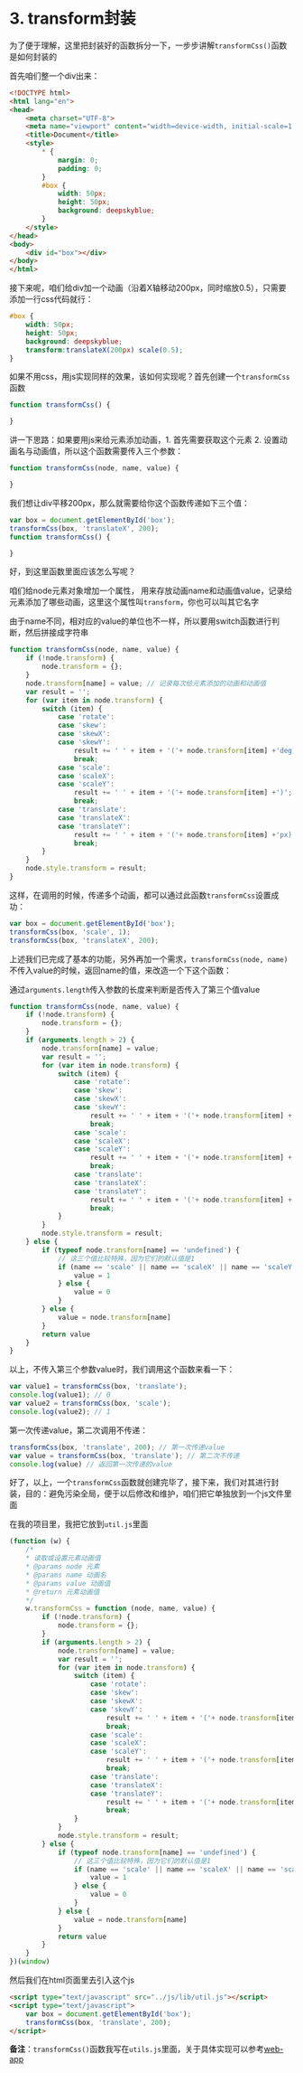 # 3. transform封装

为了便于理解，这里把封装好的函数拆分一下，一步步讲解`transformCss()`函数是如何封装的

首先咱们整一个div出来：

```html
<!DOCTYPE html>
<html lang="en">
<head>
    <meta charset="UTF-8">
    <meta name="viewport" content="width=device-width, initial-scale=1.0">
    <title>Document</title>
    <style>
        * {
            margin: 0;
            padding: 0;
        }
        #box {
            width: 50px;
            height: 50px;
            background: deepskyblue;
        }
    </style>
</head>
<body>
    <div id="box"></div>
</body>
</html>
```

接下来呢，咱们给div加一个动画（沿着X轴移动200px，同时缩放0.5），只需要添加一行css代码就行：

```css
#box {
    width: 50px;
    height: 50px;
    background: deepskyblue;
    transform:translateX(200px) scale(0.5);
}
```

如果不用css，用js实现同样的效果，该如何实现呢？首先创建一个`transformCss`函数

```js
function transformCss() {

}
```

讲一下思路：如果要用js来给元素添加动画，1. 首先需要获取这个元素 2. 设置动画名与动画值，所以这个函数需要传入三个参数：

```js
function transformCss(node, name, value) {

}
```

我们想让div平移200px，那么就需要给你这个函数传递如下三个值：

```js
var box = document.getElementById('box');
transformCss(box, 'translateX', 200);
function transformCss() {

}
```

好，到这里函数里面应该怎么写呢？

咱们给node元素对象增加一个属性， 用来存放动画name和动画值value，记录给元素添加了哪些动画，这里这个属性叫`transform`，你也可以叫其它名字

由于name不同，相对应的value的单位也不一样，所以要用switch函数进行判断，然后拼接成字符串

```js
function transformCss(node, name, value) {
    if (!node.transform) {
        node.transform = {};
    }
    node.transform[name] = value; // 记录每次给元素添加的动画和动画值
    var result = '';
    for (var item in node.transform) {
        switch (item) {
            case 'rotate':
            case 'skew':
            case 'skewX':
            case 'skewY':
                result += ' ' + item + '('+ node.transform[item] +'deg)';
                break;
            case 'scale':
            case 'scaleX':
            case 'scaleY':
                result += ' ' + item + '('+ node.transform[item] +')';
                break;
            case 'translate':
            case 'translateX':
            case 'translateY':
                result += ' ' + item + '('+ node.transform[item] +'px)';
                break;
        }
    }
    node.style.transform = result;
}
```

这样，在调用的时候，传递多个动画，都可以通过此函数`transformCss`设置成功：

```js
var box = document.getElementById('box');
transformCss(box, 'scale', 1);
transformCss(box, 'translateX', 200);
```

上述我们已完成了基本的功能，另外再加一个需求，`transformCss(node, name)`不传入value的时候，返回name的值，来改造一个下这个函数：

通过`arguments.length`传入参数的长度来判断是否传入了第三个值value

```js
function transformCss(node, name, value) {
    if (!node.transform) {
        node.transform = {};
    }
    if (arguments.length > 2) {
        node.transform[name] = value;
        var result = '';
        for (var item in node.transform) {
            switch (item) {
                case 'rotate':
                case 'skew':
                case 'skewX':
                case 'skewY':
                    result += ' ' + item + '('+ node.transform[item] +'deg)';
                    break;
                case 'scale':
                case 'scaleX':
                case 'scaleY':
                    result += ' ' + item + '('+ node.transform[item] +')';
                    break;
                case 'translate':
                case 'translateX':
                case 'translateY':
                    result += ' ' + item + '('+ node.transform[item] +'px)';
                    break;
            }
        }
        node.style.transform = result;
    } else {
        if (typeof node.transform[name] == 'undefined') {
            // 这三个值比较特殊，因为它们的默认值是1
            if (name == 'scale' || name == 'scaleX' || name == 'scaleY') {
                value = 1
            } else {
                value = 0
            }
        } else {
            value = node.transform[name]
        }
        return value
    }
}
```

以上，不传入第三个参数value时，我们调用这个函数来看一下：

```js
var value1 = transformCss(box, 'translate');
console.log(value1); // 0
var value2 = transformCss(box, 'scale');
console.log(value2); // 1
```

第一次传递value，第二次调用不传递：

```js
transformCss(box, 'translate', 200); // 第一次传递value
var value = transformCss(box, 'translate'); // 第二次不传递
console.log(value) // 返回第一次传递的value
```

好了，以上，一个`transformCss`函数就创建完毕了，接下来，我们对其进行封装，目的：避免污染全局，便于以后修改和维护，咱们把它单独放到一个js文件里面

在我的项目里，我把它放到`util.js`里面

```js
(function (w) {
    /*
    * 读取或设置元素动画值
    * @params node 元素
    * @params name 动画名
    * @params value 动画值
    * @return 元素动画值
    */
    w.transformCss = function (node, name, value) {
        if (!node.transform) {
            node.transform = {};
        }
        if (arguments.length > 2) {
            node.transform[name] = value;
            var result = '';
            for (var item in node.transform) {
                switch (item) {
                    case 'rotate':
                    case 'skew':
                    case 'skewX':
                    case 'skewY':
                        result += ' ' + item + '('+ node.transform[item] +'deg)';
                        break;
                    case 'scale':
                    case 'scaleX':
                    case 'scaleY':
                        result += ' ' + item + '('+ node.transform[item] +')';
                        break;
                    case 'translate':
                    case 'translateX':
                    case 'translateY':
                        result += ' ' + item + '('+ node.transform[item] +'px)';
                        break;
                }
            }
            node.style.transform = result;
        } else {
            if (typeof node.transform[name] == 'undefined') {
                // 这三个值比较特殊，因为它们的默认值是1
                if (name == 'scale' || name == 'scaleX' || name == 'scaleY') {
                    value = 1
                } else {
                    value = 0
                }
            } else {
                value = node.transform[name]
            }
            return value
        }
    }
})(window)
```

然后我们在html页面里去引入这个js

```html
<script type="text/javascript" src="../js/lib/util.js"></script>
<script type="text/javascript">
    var box = document.getElementById('box');
    transformCss(box, 'translate', 200);
</script>
```

**备注**：`transformCss()`函数我写在`utils.js`里面，关于具体实现可以参考[web-app](https://github.com/darenone/web-app)
